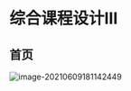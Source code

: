 # 综合课程设计Ⅲ

## 首页

![image-20210609181142449](C:\Users\Kuma\AppData\Roaming\Typora\typora-user-images\image-20210609181142449.png)

